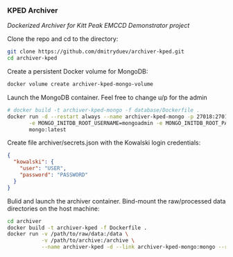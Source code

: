 ### KPED Archiver

_Dockerized Archiver for Kitt Peak EMCCD Demonstrator project_

Clone the repo and cd to the directory:
```bash
git clone https://github.com/dmitryduev/archiver-kped.git
cd archiver-kped
```

Create a persistent Docker volume for MongoDB:
```bash
docker volume create archiver-kped-mongo-volume
```

Launch the MongoDB container. Feel free to change u/p for the admin
```bash
# docker build -t archiver-kped-mongo -f database/Dockerfile .
docker run -d --restart always --name archiver-kped-mongo -p 27018:27017 -v archiver-kped-mongo-volume:/data/db \
       -e MONGO_INITDB_ROOT_USERNAME=mongoadmin -e MONGO_INITDB_ROOT_PASSWORD=mongoadminsecret \
       mongo:latest
```

Create file archiver/secrets.json with the Kowalski login credentials:
```json
{
  "kowalski": {
    "user": "USER",
    "password": "PASSWORD"
  }
}
```

Bulid and launch the archiver container. Bind-mount the raw/processed data directories on the host machine:
```bash
cd archiver
docker build -t archiver-kped -f Dockerfile .
docker run -v /path/to/raw/data:/data \
           -v /path/to/archive:/archive \
           --name archiver-kped -d --link archiver-kped-mongo:mongo --restart always archiver-kped
```
